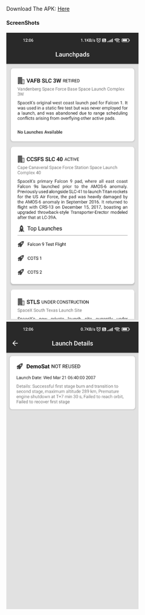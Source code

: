  
Download The APK: [Here](https://github.com/shatterball/xlaunch/releases/download/1.0/XLaunch550-03164715c7a6494dbbc0dd41f4e8209c-signed.apk)

#### ScreenShots
<p float="left">
    <img src="screenshots/xlaunch.home.jpg" data-canonical-src="screenshots/xlaunch.home.jpg" width="350" />
    <img src="screenshots/xlaunch.launch.jpg" data-canonical-src="screenshots/xlaunch.launch.jpg" width="350" />
</p>
